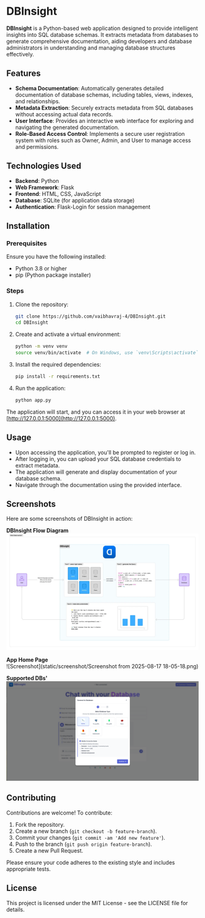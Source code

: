 # DBInsight

**DBInsight** is a Python-based web application designed to provide intelligent insights into SQL database schemas. It extracts metadata from databases to generate comprehensive documentation, aiding developers and database administrators in understanding and managing database structures effectively.

## Features

- **Schema Documentation**: Automatically generates detailed documentation of database schemas, including tables, views, indexes, and relationships.
- **Metadata Extraction**: Securely extracts metadata from SQL databases without accessing actual data records.
- **User Interface**: Provides an interactive web interface for exploring and navigating the generated documentation.
- **Role-Based Access Control**: Implements a secure user registration system with roles such as Owner, Admin, and User to manage access and permissions.

## Technologies Used

- **Backend**: Python
- **Web Framework**: Flask
- **Frontend**: HTML, CSS, JavaScript
- **Database**: SQLite (for application data storage)
- **Authentication**: Flask-Login for session management

## Installation

### Prerequisites

Ensure you have the following installed:

- Python 3.8 or higher
- pip (Python package installer)

### Steps

1. Clone the repository:

   ```bash
   git clone https://github.com/vaibhavraj-4/DBInsight.git
   cd DBInsight
   ```

2. Create and activate a virtual environment:

   ```bash
   python -m venv venv
   source venv/bin/activate  # On Windows, use `venv\Scripts\activate`
   ```

3. Install the required dependencies:

   ```bash
   pip install -r requirements.txt
   ```

4. Run the application:

   ```bash
   python app.py
   ```

The application will start, and you can access it in your web browser at [http://127.0.0.1:5000](http://127.0.0.1:5000).

## Usage

- Upon accessing the application, you'll be prompted to register or log in.
- After logging in, you can upload your SQL database credentials to extract metadata.
- The application will generate and display documentation of your database schema.
- Navigate through the documentation using the provided interface.

## Screenshots

Here are some screenshots of DBInsight in action:

**DBInsight Flow Diagram**  
![DBInsight Flow Diagram](static/screenshot/DBinsight_flow.webp)

**App Home Page**  
![Screenshot](static/screenshot/Screenshot from 2025-08-17 18-05-18.png)

**Supported DBs'**  
![Screenshot](static/screenshot/image.png)

## Contributing

Contributions are welcome! To contribute:

1. Fork the repository.
2. Create a new branch (`git checkout -b feature-branch`).
3. Commit your changes (`git commit -am 'Add new feature'`).
4. Push to the branch (`git push origin feature-branch`).
5. Create a new Pull Request.

Please ensure your code adheres to the existing style and includes appropriate tests.

## License

This project is licensed under the MIT License - see the LICENSE file for details.
